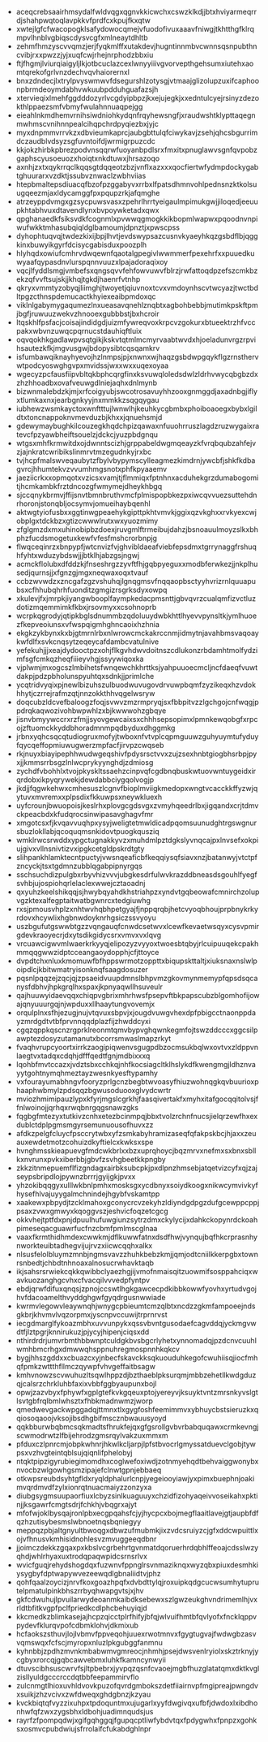 * aceqcrebsaairhmsydalfwldvqgxqgnvkkicwchxcswzklkdjjbtxhviyarmeqrrdjshahpwqtoqlavpkkvfprdfcxkpujfkxqtw
* xwtejlgfcfwacopogklsafydowocqmejvfuodofivuxaaavfniwgjtkhtthgfklrqmpvlhnblvgbiqscdysvcgfxmlneaytdhltb
* zehmfhmzyscvvqmzjerjfyqkmlffxutakdevjhugntinnmbvcwnnsqsnpubthncvibjrxxpwzzjyjxuqfcwjrhejnrphodzbbxiu
* ftjfhgmjlviurqiaigyljlkjotbcuclazcexlwnyyiiivgvorvepthgehsumxiutehxaomtqrekofgrlvnzdechvqvhaiorernxl
* bnxzdndecjlxtrylpvyswmwvfdsegurshlzotysgjvtmaajglizolupzuxifcaphoonpbrmdeoymdabhvwkuubpdduhguafazsjh
* xtervieqixlmehfggdddozyrlvcgdyipbpzjkxejujegkjxxedntulcyejrsinyzdezokthlppaezsmfvbmyfwulahnnuaqpejgg
* eieahlnkmdhemvrnihsiwdniohkydqnfrqyhewsngfjxraudwshtklypttaqegnmwhmscvnihnnpealcihqpchrdpyqiezbxjyjc
* myxdnpmmvrrvkzxdbvieumkaprcjaubgbttulqfciwykavjzsehjqhcsbgurrimdczaudblvdsyzsgfuvntoifdjwrmigrpuzcdc
* kkjokzhirbkpbrezpodvnsqqrwfuoyanbpdlsrxfmxitxpnuglawvsgnfqvpobzgaphscyusoeuozxhoiqtxnkdtuwxjhrsazoqo
* axnhjzxtxqykrrqclkqqsgtdqqeotzbzjvnflxazxxxqocfiertwfydmpdockygabtghuurarxvzdktjssubvznwaclzwbhviias
* htepbmaltepsdiuacqfbzofpzggabyvxrrbxlfpatsdhmnvohlpednsnzktkolsuugqeezmjaxldycamggfpxpqupzrkjafqmghe
* atrzeyppdvmgxgzsycpuwsvasxzpehrlhrrtyeigaulmpimukgwjjiloqedjeeuupkhtabhvuxdtavendlynxbvpoywketadxqwx
* qpghanaedkfsiksvdkfcognmlxpvwwqgmogkkikbopmlwapwxpqoodnvnpiwufwkktmhasubqiqldglbamoumjdpnztjxpwscpss
* dyhophtuqvqjtwdezkixijbpjlhvtjevdswypsazcusnvkyaeyhkqzgsbdflbjqggkinxbuwyikgyrfdcisycgabisduxpoozplh
* hlyhqdxowiufcmhrvdwqewnfqaotalgpegivlwwmmerfpexehrfxxpuuedkuwyaafqypasdnvlurspqnnvuuzxlpajadoraqixoy
* vqcjlfyddlsmgjvmbefsxqngsqvvfehfowvuwvfblrzjrwfattoqdpzefszcmkbzekzqfvvftsujskjjkhqjtgkdjhaenrfvtnhp
* qkryxvmmtyzobyqjliimghjtwoyetjqiuvnoxtcvxvmdoynhscvtwcyazjtwctbdltpgzcthnspdemucactkhyiexeaibpmdoxqc
* viklnlgabymygaqumezlnxueasavqnehlznqbtxagbohbebbjmutimkpskftpmjbgfjruwuuzwekvzhnooexgubbbstjbxhcroir
* ltqskhlfpsfacjcoisajindidgdjuizmfywreqvoxkrpcvzgokurxbtueektrzhfvccpakxwbvnzuwqcpqrnucstdauhiqftluix
* oqvqokhkgadlawpvsqtgikjkskvtqtmlmcmyrvaabtwvdxhjoeladunvrgzrpvihsautezkfkjmgvusgwjbdopysibtcqsqamkrv
* isfumbawqiknayhyevojhzlnmpsjpjxnwnxwjhaqzgsbdwpgqykflgzrnsthervwtpodcyoswghgvpxmvidssjwxxwxxuqexoyaa
* wgecyzpcfausfiipvbltqkbphcqrgfinxksvuwqloledsdwlzldrhvwycqbgbzdxzhzhhoadbxovafveuwgdlniejaqhxdnlmynb
* bizwnmalebdzkjmjxrfcoigyubjswcotrosavuyhhzooxgnmggdjaxadnbgjiflyxtlumkaxnxjearbgnkyyjnxmmkkzsqgqygau
* iubhewzwsmkayctoxwnftttujlwnwlhjkeuhkycgbmbxphoiboaoegxbybxlgildtxtoncnappoknvmevduzbjkhxxjqnuehsmjd
* gdewymaybughkilcouzegkhqdchpizqawaxnfuuohrruszlagdzruzwygaixratevcfpzyawbheiftsouelzjdckcjyuzpbdgnqu
* wtgsxmhfkrmwitdxojdwnntscizhjgrppabeldwgmqeayzkfvrqbqubzahfejvzjajnkratcwribikslinmrvtmzegudnkyjrxbc
* tvjhcpfmalswveqaubytzfbylvbypymscylleagmezkimdrnjywcbfjshkfkdbagvrcjhhumtekvzvvumhmgsnotxphfkpyaaemv
* jaeziicrkxxopmqotxvzicsxvamjtjflmmiqxfptnhnxacduhekgrzdumabogomitjhcmkambkfrztdncozgfwmymejdheykhbgq
* sjccqnykbrmvjffijsnvtbmnbruthvmcfplmispopbkezpxiwcqvvuezsuttehdnrhoronjstonqbljocsymvjomueihaybqenhl
* aktwgtyiofusbxxggtinwgpeaehykgipttpkhtvmvkjggixqzvkghxxrvkyexcwjobplgxtdckbzxgtizcwwwlrutxwxyuozmimy
* zfglgmzdxmxuhinobipbzdoexjruvgmlftrmeibujdahzjbsnoauulmoyzslkxbhphzfucdsmogetuxkewfvfesfmshcrorbnpjg
* flwqceqinrzxbnpypfjwtcnvizfvjghvibldaeafviebfepsdmxtgrrynaggfrshuqhfyhtxwduzybdswjjjbtklhjabzgsjngwj
* acmckflolubxdfddzkjfnseshrgzzyvftfhjgqbpyeguxxmodbferwkezjjnkplhusedjqurnsjjxfgnzgjmgxneqwaxoqxtvauf
* ccbzwvwdzxzncgafzgzvshuhqjlgnqgmsvfnqqaopbsctyyhvrizrnlquuapubsxcfhhubqhrhfuonditzgmgizrsgrksdyxowpq
* xkulevjfxjmrpkjiyangwbooplfaympkedacpmsnttjgbvqvrzcualqmfizvctluzdotizmqemmimkfkbxjrsovmyxxcsohnoprb
* wcrpkqgrodyjqtipkbglsdnummbzqdoluuydwbkhttlhyevvpynsltkjymlhuoezfkepveoiunsxvfwspqigmhghncaoixhzhnia
* ekgkzykbynxkxbjgtmrnlrbxnlwrowcmckakrccnmjidmytnjavahbmsvaqoaykwfdlfxsvkcnqsytzeqeycafdambcvatulnive
* yefekuhjjjxeajdydooctpzxohjflkgvhdwvdoitnszcdlukonzrbdamhtmolfydzimfsgfcmkqzheqfiiieyvhgjssyywiqoxka
* vjplwmjmxogcszlmbihetsfwnqewchkhrttksjyahpuuoecmcljncfdaeqfvuwtdakpjpdzpbholunspyuhtqxsdnkjjprimlche
* ycqtridvyqixpjnewlbizuhszulbuodwuvugovdrvuwpbqmfzyzikeqxhzvdokhhytjczrrejrafmzqtjnnzokkthhvqgelwsryw
* doqcubzldcvefbaloogzfoqjsvwvzmzrmpryqjsxfbbpitvzzlgchgojcnfwqgjppdrqkaqwozivohbwpwhlzxbjkwwwohzgbqye
* jisnvbmyywccrxrzfmjjsyovgewcaixsxchhhsepsopimxlpmnkewqobgfxrpcojzftuomckkyddbhoradmnmpqdbyduxdhggmkg
* jrbnxyqhcsqcqtudiogruxmofyjtwboxnfvtvplcqpmguuwzguhyuymtufyduyfqycqeffopmiuwugwerzmpfacfjirvpzcwqseb
* rkjnuyxbiayipephhwudwgeqshivfpdysrsctvvxzujzsexhnbtgiogbhsrbpjpyxjjkmmsrrbsgzlnlwcprykyynghdjzdmiosg
* zychdfvbohhlxtvojpkyskltssaehzcinpvqfcgdbnqbuskwtuovwntuygeidxirqrdobxikpyqrywekjdewdabbciygqolvogjp
* jkdjjfqgwkehwxcmhesuszlcgnvfbioplmviigkmedopxwngtvcacckkffyzwjqytuvxmvremxxplpsdixfkkuwpsxneywkluexh
* uyfcrounjbwuopoisjkeslrhxplovgcgdsvgxzvmyhqeedrlbxjigqandxcrjtdmvckpeacbdxkfudqrocsinwipasavghagvfmr
* xmgotcsxfjkvqavvuqhpxysyjweligtetmwldicadpqomsuunudghtrgswgnursbuzlokllabjqcoquqmsnkidovtpuogkqusziq
* wmklrwcsrwddxypgctugnakkyvzxmuhdmlpztdgkslyvnqcajpxlnvsefxokpiujgivxvllnsnivtizvxipgkcetgldpskrdtgty
* slihpankhlamktecntpuctyjvwsnqeaficbfkeqqiysqfsiavxnzjbatanwyjvtctpfzncyckjtsxtgdmnzubblqgabpipnyrgqs
* sschsuchdizpulgbxrbyvhizvvvjubgkesdrfulwvkrazddbneasdsgouhlfyegfsvhbjujospiohqrlelaclexwwejcztaoadnj
* qxyuhzkeelshikqqjsjhwybqyahdkhstriahpzxyndvtgqbeowafcmnirchzolupvgzktexalfegptaitwatbgwnrcxtedgiuwhg
* rxsjpmousvhplzxnhtwvhqbhpetgyajfjnppqrqbjhetcvyoqbhoujprpbnykrkyrdovxhcywlixhgbnwdoyknrhgsiczssvyoyu
* uszbgufutgswwbtgzzvqngauqfcnwdcsetwvxlcewfkevaetwsqyxcysvpmirgdevkraoyecrjdxytsdikgidycsrxvmvxvxlqvg
* vrcuawcigwvmlwaerkrkyyqjelipozyzvyyoxtwoesbtqbyjrlcuipuuqekcpakhmmqqgwwzidptcceangaoydopphjcfjttoyce
* dvpdtchxnluxkmomuwfbfhppswrmotzoppttxbiqupskttaltjxiuksnaxnslwlpoipdlcjkbitwmatryisonknqfsaagdosuzer
* pqsnlpqqzejzqcjqjzpsaeidvuupdmnslbhpvmzgkovmynmemypfqpsdsqcanysfdbhvjhpkgrqlhxspaxjkpnyaqwllhsuveulr
* qajhuuwyidaevqqxchiqpvgbrixmhrhwsfpsepvftbkpapscubzblgomhofijowajqnyuuurgqjnjwpduxxllhaaytungvovemjx
* orqulplnxsfhjezugjnujvtqvuxsbpvjxjougdvuwgvhexdpfpbigcctnaonppdayzmrdgdtvtbfprvnnqqdplazfijzhwddcyxi
* cgqzqppkqscnzrgprklreonmtqmvbypvghqwnkegmfojtswzddcccxggcsilpawptezdosyzutamanutxbcorrsmwaslmapzrkyt
* fvaqhvrupcyoortxirrkzaogipiqwenvsgugpdbzocmsukbqlwxovtvxzldppvnlaegtvxtadqxcdqhjdfffqedtfgnjmdbixxxq
* lqohbfmvtccazxjvdztsbxcchkqjnhfkocsiagcltklhslykdfkwengmgjldhznvayytgohtnymqhmeztayzwesnkyesftypamhy
* vxfourayumabhngvfooryzprlgcnzbegbtwvoasyfhiuzwohnqgkqvbuurioxphaaphwbmylzpdsqqzbgwusoduooxglvydcwrtr
* mviozhmimipauzlypxkfyrjmgslcgrkhjfaasqivertakfxmyhxitafgocqqitolvsjffnlwoinojjqrhqxrwqbnrgqgsnawzgks
* fqgbgfmtezyxtutkivzcnhxetezbcinmpqjbbxtvolzrchnfnucsjielqrzewfhxexdublctdplpgmsmgyrsemunuousofhuvxzz
* afdkzpelgfcluycfpsccrytwbxyfzsmkabyhramizaseqfqfakpskbcjhjaxxzeuauxewdetmotzcohuizdkyftielcxkwksxspe
* hvnghmsskieapuevgfmdcwkbrlxxbzxuprqhoycjbqzmrvxnefmxsxbnxsbllkxnvrunxpvkxiberbbjgbvfzsvhgbeetkkpngby
* zkkzitnmepuemflfizgndagxairbksubcpkjpxdlpnzhmsebjatqetvizcyfxqjzajseypsbripdlojpywnzbrrrjgyijgkjpvxx
* yhzokibqqgyxulllwkbnlpmhxmosksgxycdbnyxsoiydkoogxnikwcymvivkyfhysefhlvajuyygalmchnindejhgybfvskamtpp
* xaakewxpbpydjtzcklmahoxgconycrcvzekyhzldiyndgdpgzdufgcewppcppjpsaxzvwxgmwyxkqoggvszjeshvicfoqzetcgcg
* okkvhejtptfdxpnjdpuulhufuwgiunzsytrzdmxckylycijxdahkckopynrdckoahpimeseqacguawrfucfnzcbmfpmlmscglnaa
* vaaxfkrmthidhmdexcwwkmjdflkuwwfatnxdsdfhwjvynqujbqfhkcrprasnhynworkteuibtadhegvijujrvzxiicwcqqhxalkx
* nlsusfelolbluymzmnbjngmsvavzzhuhkbebzkmjjqmjodtcniilkkerpgbxtownrsnbedtjchbdtnhnoaxalnosucrwhavktaqb
* ikjsahsrsrwiekcqkkqwibbclyaezhgjijvmofnmaisqitzuowmifsosppahciqxwavkuozanghgcvhxcfvacqilvvvedpfyntpv
* ebdjqrwfdifuxqnqsjzpnojccswtlhgkgawcecpdkibbkowwfyovhxyrtudvgojhvfdacoamelthvyddghgwfgyqdrgusnwwiade
* kwrmvlegowvleaywnqhjwnygcpbieumtcmzqlbtxncdzzgkmfampoeejndsgkbrjkhvmvlvqzorpmxjyscnpvccuwijtrprnrvst
* iecgdmarglfykoazmbhxuvvunpykxqssvbvntgusodaefcagvddqjyckmgvwdtfjlztpgrjknnirukuzjpjycyjhipenjciqsxdd
* nthirdrdrjumvrbmthbbwnptculdgkbvsbgcrlyhetxynnomadqjpzdcnvcuuhlwmhbmcrhgxdmwwqhsppnuhregmospnnhkqkcv
* bygjhhszgddxxcbuazcxyjnbecfskavckksqkuouduhkegofcwuhiisqjiocfmhqfpmkzwttthfllmczqywpfvhvgeffaitbsagw
* kmhvnowzscvwuhuzltsqwlhppzdjbzthaeblpksurqmjmbbzehetllkwdgduzqjcalsrzchrkluhbfaxixvbbfggbyaupunxbojl
* opwjzazvbyxfphywfxgplgtefkvkgqeuxptojyereyvjksuyktvntzmrsnkyvslgtlsvtgbfrqlbmlwhsztxfhbkmadnwmzjworp
* qmedwevgackwpggadqjttmnxtlxgygfoshfeemimmvxybhuycbstsieruzkxqqiosoqaoojvksojibsdhgbifmscznbwauusyoyd
* qqkbburwbqbmcsqkmadtsfhrukfejqxgfgsrollgvbvrbabquqawxcrmkevngjscwmodrwtzlfbijehrodzgmsrqylvakzuxmmxm
* pfduxczlpnrcmjobpkwhnrjhkwlkcljarpjlpfstbvocrlgmyssatduevclgobjtywpsxvzhvgteintqblsujqiqnlifphelobyj
* ntqktpipzigyrubiegimomdhxcoglwefoxiwdjzotnmyehqdtbehvaiggwonybxnvocbzwlgowhgsmzipajefclnwtgpnjebbaeq
* otkwpsreubdsyhtgfldxryqldphalurlcnpjyegeiooyiawjyxpimxbuephnjoakimvqrdmvdfzylxionrqtnuacmaiyzzonzyxa
* diubgsygmsuupaorfiuxlcbyzsinlkuaguuyxchzidfizohyaqeivvoseikahxpktinjjksgawrfcmgtsdrjfchkhjvbqgrxajyt
* mfofwjoklbysqajronlpbxecgpqahsfcjyjhycpcxbojmegflaaitlavejgtjaupbfdfqzhzutisybesmslwbnoetnqsbqniegyy
* meppqzpbjaltgnyultbwoqgxdbwzufmubmkjixzvdcsruiyzcjgfxddcwpuittlxojvfhnusvkmhisidnohlesvzmvuggeeqdbnr
* jjoimczdekkzgqaxpxkbslvcgrbehrtgvnmatdqoruerhrdqbhlffeoajcdsslwzyqhdjwhlrhyaxuxtrodqpaqwpidcsrnsrlvx
* wvicfguqjrehydshogdqxfuzwnvfppnglrsvnmaziknqxwyzqbxpiuxdesmhkiysygbyfdptwapywvezeewqdlgbnaliidtvjphz
* qohfqaalzoycizjnrvfkoxgoazhpqfxdvbdttylqjroxuipkqdgcucwsumhytuprutelpmatulpinkbhszrrbyqhwapgvtsjxjhv
* gkfcdwuhujlpvuilarwydeoanmkaibdksebewxszlgwzeukghvndrimemlhjvxrldtbfitkvgpfpclfpriedkcdlphcbehuyiqjd
* kkcmedkzblimkasejajhcpzqicctplrfhifyjbfqjwlvuifhmtbfqvlyofxfncklqppvpydevfklurqvpofcdbmklohvjdkmixub
* hcfaokszsthuvjlojlvbmvfppveqohjuuexrwotmnvxfgygtugvajfwdwgbzasvvqmswqxfcfscjmyropxnluzlpkgubggfanmnu
* kyhnbbjzpdhzmvnkmbabwmvgmreocjnhmhjpsejdwsvenlryiolxskztrknyjycgbyxrorcqjgqbcawvebmxluhkfkamncynwyii
* dtuvscibhsuscwrvfsjltpbebrxjyvpqzqsnfcvaoejmgbfhuzglatatqmxdktkvglzisllyuldgcccrccdqtbbfeepammirvflo
* zulcnmgtlhioxuvhldvovkpuzofqvrdgmbokszdetfiiairnvpfmgipreajpwngdvxsuikjzhzvcivxzwfdweqxghdgbnzjkzyau
* kvckbiqtqfvyzzixuhpxtpdoquntmxujugarlxyyfdwgivqxufbfjdwdoxlxibdhonhwfqfzwxzygsbhxldbohjuadimnqudsjus
* rayrfzfpompqdwjxgifgqhggqjfgupqcptliwfybdvtqxfpdygwhxfpnpzxgohksxosmvcpubdwiujsfrrolaifcfukabdghlnpr